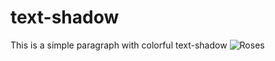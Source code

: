 # text-shadow
This is a simple paragraph with colorful text-shadow
![Roses](https://user-images.githubusercontent.com/96956110/150446456-b8036fc9-3032-4f5d-80b1-eee10bd60745.png)
